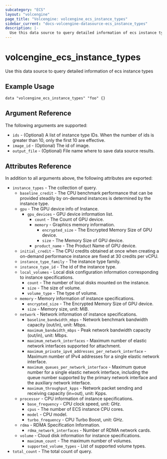 ```yaml
---
subcategory: "ECS"
layout: "volcengine"
page_title: "Volcengine: volcengine_ecs_instance_types"
sidebar_current: "docs-volcengine-datasource-ecs_instance_types"
description: |-
  Use this data source to query detailed information of ecs instance types
---
```

# volcengine_ecs_instance_types
Use this data source to query detailed information of ecs instance types
## Example Usage
```hcl
data "volcengine_ecs_instance_types" "foo" {}
```
## Argument Reference
The following arguments are supported:
* `ids` - (Optional) A list of instance type IDs. When the number of ids is greater than 10, only the first 10 are effective.
* `image_id` - (Optional) The id of image.
* `output_file` - (Optional) File name where to save data source results.

## Attributes Reference
In addition to all arguments above, the following attributes are exported:
* `instance_types` - The collection of query.
    * `baseline_credit` - The CPU benchmark performance that can be provided steadily by on-demand instances is determined by the instance type.
    * `gpu` - The GPU device info of Instance.
        * `gpu_devices` - GPU device information list.
            * `count` - The Count of GPU device.
            * `memory` - Graphics memory information.
                * `encrypted_size` - The Encrypted Memory Size of GPU device.
                * `size` - The Memory Size of GPU device.
            * `product_name` - The Product Name of GPU device.
    * `initial_credit` - The CPU credits obtained at once when creating a on-demand performance instance are fixed at 30 credits per vCPU.
    * `instance_type_family` - The instance type family.
    * `instance_type_id` - The id of the instance type.
    * `local_volumes` - Local disk configuration information corresponding to instance specifications.
        * `count` - The number of local disks mounted on the instance.
        * `size` - The size of volume.
        * `volume_type` - The type of volume.
    * `memory` - Memory information of instance specifications.
        * `encrypted_size` - The Encrypted Memory Size of GPU device.
        * `size` - Memory size, unit: MiB.
    * `network` - Network information of instance specifications.
        * `baseline_bandwidth_mbps` - Network benchmark bandwidth capacity (out/in), unit: Mbps.
        * `maximum_bandwidth_mbps` - Peak network bandwidth capacity (out/in), unit: Mbps.
        * `maximum_network_interfaces` - Maximum number of elastic network interfaces supported for attachment.
        * `maximum_private_ipv4_addresses_per_network_interface` - Maximum number of IPv4 addresses for a single elastic network interface.
        * `maximum_queues_per_network_interface` - Maximum queue number for a single elastic network interface, including the queue number supported by the primary network interface and the auxiliary network interface.
        * `maximum_throughput_kpps` - Network packet sending and receiving capacity (in+out), unit: Kpps.
    * `processor` - CPU information of instance specifications.
        * `base_frequency` - CPU clock speed, unit: GHz.
        * `cpus` - The number of ECS instance CPU cores.
        * `model` - CPU model.
        * `turbo_frequency` - CPU Turbo Boost, unit: GHz.
    * `rdma` - RDMA Specification Information.
        * `rdma_network_interfaces` - Number of RDMA network cards.
    * `volume` - Cloud disk information for instance specifications.
        * `maximum_count` - The maximum number of volumes.
        * `supported_volume_types` - List of supported volume types.
* `total_count` - The total count of query.


